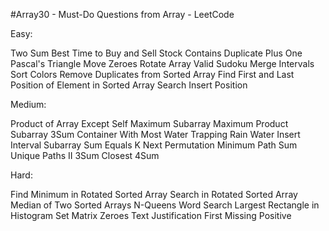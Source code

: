 #Array30 - Must-Do Questions from Array - LeetCode

Easy:

Two Sum
Best Time to Buy and Sell Stock
Contains Duplicate
Plus One
Pascal's Triangle
Move Zeroes
Rotate Array
Valid Sudoku
Merge Intervals
Sort Colors
Remove Duplicates from Sorted Array
Find First and Last Position of Element in Sorted Array
Search Insert Position


Medium:

Product of Array Except Self
Maximum Subarray
Maximum Product Subarray
3Sum
Container With Most Water
Trapping Rain Water
Insert Interval
Subarray Sum Equals K
Next Permutation
Minimum Path Sum
Unique Paths II
3Sum Closest
4Sum


Hard:

Find Minimum in Rotated Sorted Array
Search in Rotated Sorted Array
Median of Two Sorted Arrays
N-Queens
Word Search
Largest Rectangle in Histogram
Set Matrix Zeroes
Text Justification
First Missing Positive
